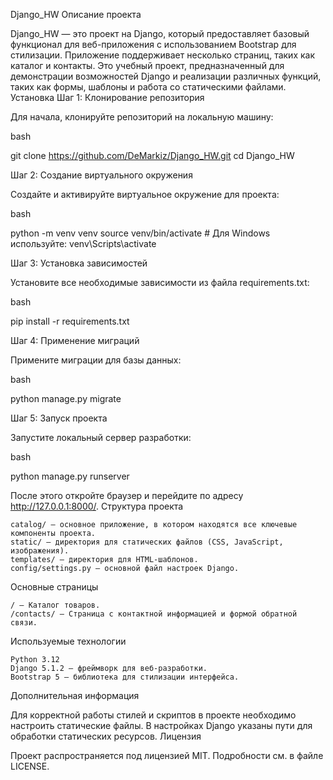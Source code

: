 Django_HW
Описание проекта

Django_HW — это проект на Django, который предоставляет базовый функционал для веб-приложения с использованием Bootstrap для стилизации. Приложение поддерживает несколько страниц, таких как каталог и контакты. Это учебный проект, предназначенный для демонстрации возможностей Django и реализации различных функций, таких как формы, шаблоны и работа со статическими файлами.
Установка
Шаг 1: Клонирование репозитория

Для начала, клонируйте репозиторий на локальную машину:

bash

git clone https://github.com/DeMarkiz/Django_HW.git
cd Django_HW

Шаг 2: Создание виртуального окружения

Создайте и активируйте виртуальное окружение для проекта:

bash

python -m venv venv
source venv/bin/activate  # Для Windows используйте: venv\Scripts\activate

Шаг 3: Установка зависимостей

Установите все необходимые зависимости из файла requirements.txt:

bash

pip install -r requirements.txt

Шаг 4: Применение миграций

Примените миграции для базы данных:

bash

python manage.py migrate

Шаг 5: Запуск проекта

Запустите локальный сервер разработки:

bash

python manage.py runserver

После этого откройте браузер и перейдите по адресу http://127.0.0.1:8000/.
Структура проекта

    catalog/ — основное приложение, в котором находятся все ключевые компоненты проекта.
    static/ — директория для статических файлов (CSS, JavaScript, изображения).
    templates/ — директория для HTML-шаблонов.
    config/settings.py — основной файл настроек Django.

Основные страницы

    / — Каталог товаров.
    /contacts/ — Страница с контактной информацией и формой обратной связи.

Используемые технологии

    Python 3.12
    Django 5.1.2 — фреймворк для веб-разработки.
    Bootstrap 5 — библиотека для стилизации интерфейса.

Дополнительная информация

Для корректной работы стилей и скриптов в проекте необходимо настроить статические файлы. В настройках Django указаны пути для обработки статических ресурсов.
Лицензия

Проект распространяется под лицензией MIT. Подробности см. в файле LICENSE.
